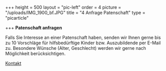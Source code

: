 +++
height = 500
layout = "pic-left"
order = 4
picture = "/uploads/IMG_1900_bf.JPG"
title = "4 Anfrage Patenschaft"
type = "picarticle"

+++
**Patenschaft anfragen**

Falls Sie Interesse an einer Patenschaft haben, senden wir Ihnen gerne bis zu 10 Vorschläge für hilfsbedürftige Kinder bzw. Auszubildende per E-Mail zu. Besondere Wünsche (Alter, Geschlecht) werden wir gerne nach Möglichkeit berücksichtigen.

[Kontakt](/verein/kontakt/)